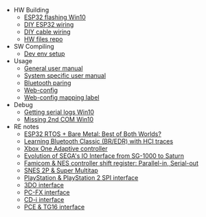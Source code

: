   * HW Building
    * [ESP32 flashing Win10](Flashing-firmware-Windows-10)
    * [DIY ESP32 wiring](BlueRetro-DIY-Build-Instructions)
    * [DIY cable wiring](BlueRetro-Cables-Build-Instructions)
    * [HW files repo](https://github.com/darthcloud/BlueRetroHW)
  * SW Compiling
    * [Dev env setup](https://github.com/darthcloud/BlueRetroRoot)
  * Usage
    * [General user manual](Home)
    * [System specific user manual](BlueRetro-System-Specific-User-Manual)
    * [Bluetooth paring](Controller-pairing-guide)
    * [Web-config](https://hackaday.io/project/170365-blueretro/log/180020-web-bluetooth-ble-configuration-interface)
    * [Web-config mapping label](https://docs.google.com/spreadsheets/d/e/2PACX-1vRln_dhkahEIhq4FQY_p461r5qvLn-Hkl89ZtfyIOGAqdnPtQZ5Ihfsjvd94fRbaHX8wU3F-r2ODYbM/pubhtml)
  * Debug
    * [Getting serial logs Win10](Getting-BlueRetro-debug-logs-via-Serial-port-Windows-10)
    * [Missing 2nd COM Win10](Missing-2nd-COM-port-Win10-BlueRetro-DevKit-fix)
  * RE notes
    * [ESP32 RTOS + Bare Metal: Best of Both Worlds?](https://hackaday.io/project/170365/log/189836-esp32-rtos-bare-metal-best-of-both-worlds)
    * [Learning Bluetooth Classic (BR/EDR) with HCI traces](https://hackaday.io/project/170365-blueretro/log/178249-learning-bluetooth-classic-bredr-with-hci-traces)
    * [Xbox One Adaptive controller](https://hackaday.io/project/170365-blueretro/log/179869-xbox-one-adaptive-controller)
    * [Evolution of SEGA's IO Interface from SG-1000 to Saturn](https://hackaday.io/project/170365-blueretro/log/180790-evolution-of-segas-io-interface-from-sg-1000-to-saturn)
    * [Famicom & NES controller shift register: Parallel-in, Serial-out](https://hackaday.io/project/170365-blueretro/log/181368-famicom-nes-controller-shift-register-parallel-in-serial-out)
    * [SNES 2P & Super Multitap](https://hackaday.io/project/170365-blueretro/log/181686-2020-08-04-progress-update-sfcsnes-support)
    * [PlayStation & PlayStation 2 SPI interface](https://hackaday.io/project/170365-blueretro/log/186471-playstation-playstation-2-spi-interface)
    * [3DO interface](https://hackaday.io/project/170365-blueretro/log/190948-3do-interface)
    * [PC-FX interface](https://hackaday.io/project/170365-blueretro/log/191237-pc-fx-interface)
    * [CD-i interface](https://hackaday.io/project/170365/log/191647-cd-i-interface)
    * [PCE & TG16 interface](PCE-&-TG16-interface)
